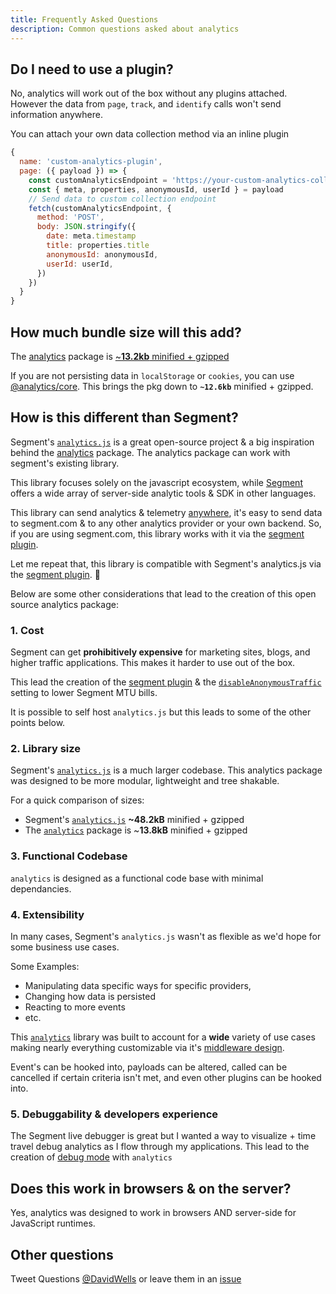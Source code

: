 ```yaml
---
title: Frequently Asked Questions
description: Common questions asked about analytics
---
```


## Do I need to use a plugin?

No, analytics will work out of the box without any plugins attached. However the data from `page`, `track`, and `identify` calls won't send information anywhere.

You can attach your own data collection method via an inline plugin

```js
{
  name: 'custom-analytics-plugin',
  page: ({ payload }) => {
    const customAnalyticsEndpoint = 'https://your-custom-analytics-collection-endpoint.com'
    const { meta, properties, anonymousId, userId } = payload
    // Send data to custom collection endpoint
    fetch(customAnalyticsEndpoint, {
      method: 'POST',
      body: JSON.stringify({
        date: meta.timestamp
        title: properties.title
        anonymousId: anonymousId,
        userId: userId,
      })
    })
  }
}
```

## How much bundle size will this add?

The [analytics](https://bundlephobia.com/result?p=analytics) package is [~**13.2kb** minified + gzipped](https://bundlephobia.com/result?p=analytics)

If you are not persisting data in `localStorage` or `cookies`, you can use [@analytics/core](https://bundlephobia.com/result?p=@analytics/core). This brings the pkg down to **`~12.6kb`** minified + gzipped.

## How is this different than Segment?

Segment's [`analytics.js`](https://github.com/segmentio/analytics.js/) is a great open-source project & a big inspiration behind the [analytics](https://www.npmjs.com/package/analytics) package. The analytics package can work with segment's existing library.

This library focuses solely on the javascript ecosystem, while [Segment](https://segment.com) offers a wide array of server-side analytic tools & SDK in other languages.

This library can send analytics & telemetry [anywhere](https://getanalytics.io/#about-the-library), it's easy to send data to segment.com & to any other analytics provider or your own backend. So, if you are using segment.com, this library works with it via the [segment plugin](https://getanalytics.io/plugins/segment/).

Let me repeat that, this library is compatible with Segment's analytics.js via the [segment plugin](https://getanalytics.io/plugins/segment/). 🎉

Below are some other considerations that lead to the creation of this open source analytics package:

### 1. Cost

Segment can get **prohibitively expensive** for marketing sites, blogs, and higher traffic applications. This makes it harder to use out of the box.

This lead the creation of the [segment plugin](https://getanalytics.io/plugins/segment/) & the [`disableAnonymousTraffic`](https://getanalytics.io/plugins/segment/#browser-api) setting to lower Segment MTU bills.

It is possible to self host `analytics.js` but this leads to some of the other points below.

### 2. Library size

Segment's [`analytics.js`](https://github.com/segmentio/analytics.js/) is a much larger codebase. This analytics package was designed to be more modular, lightweight and tree shakable.

For a quick comparison of sizes:

- Segment's [`analytics.js`](https://bundlephobia.com/result?p=analytics.js) **~48.2kB** minified + gzipped
- The [`analytics`](https://bundlephobia.com/result?p=analytics) package is ~**13.8kB** minified + gzipped

### 3. Functional Codebase

`analytics` is designed as a functional code base with minimal dependancies.

### 4. Extensibility

In many cases, Segment's `analytics.js` wasn't as flexible as we'd hope for some business use cases.

Some Examples:

- Manipulating data specific ways for specific providers,
- Changing how data is persisted
- Reacting to more events
- etc.

This [`analytics`](https://getanalytics.io/) library was built to account for a **wide** variety of use cases making nearly everything customizable via it's [middleware design](https://getanalytics.io/lifecycle/).

Event's can be hooked into, payloads can be altered, called can be cancelled if certain criteria isn't met, and even other plugins can be hooked into.

### 5. Debuggability & developers experience

The Segment live debugger is great but I wanted a way to visualize + time travel debug analytics as I flow through my applications. This lead to the creation of [debug mode](https://getanalytics.io/debugging/) with `analytics`

## Does this work in browsers & on the server?

Yes, analytics was designed to work in browsers AND server-side for JavaScript runtimes.

## Other questions

Tweet Questions [@DavidWells](https://twitter.com/davidwells) or leave them in an [issue](https://github.com/DavidWells/analytics/issues)
